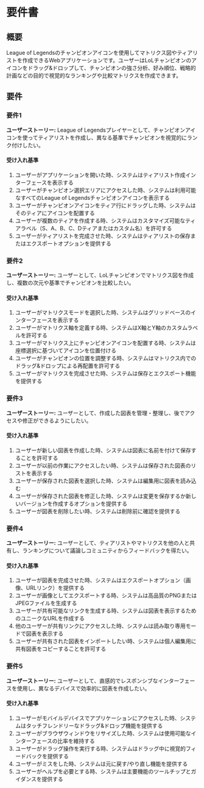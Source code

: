 # 要件書

## 概要

League of Legendsのチャンピオンアイコンを使用してマトリクス図やティアリストを作成できるWebアプリケーションです。ユーザーはLoLチャンピオンのアイコンをドラッグ&ドロップして、チャンピオンの強さ分析、好み順位、戦略的計画などの目的で視覚的なランキングや比較マトリクスを作成できます。

## 要件

### 要件1

**ユーザーストーリー:** League of Legendsプレイヤーとして、チャンピオンアイコンを使ってティアリストを作成し、異なる基準でチャンピオンを視覚的にランク付けしたい。

#### 受け入れ基準

1. ユーザーがアプリケーションを開いた時、システムはティアリスト作成インターフェースを表示する
2. ユーザーがチャンピオン選択エリアにアクセスした時、システムは利用可能なすべてのLeague of Legendsチャンピオンアイコンを表示する
3. ユーザーがチャンピオンアイコンをティア行にドラッグした時、システムはそのティアにアイコンを配置する
4. ユーザーが複数のティアを作成する時、システムはカスタマイズ可能なティアラベル（S、A、B、C、Dティアまたはカスタム名）を許可する
5. ユーザーがティアリストを完成させた時、システムはティアリストの保存またはエクスポートオプションを提供する

### 要件2

**ユーザーストーリー:** ユーザーとして、LoLチャンピオンでマトリクス図を作成し、複数の次元や基準でチャンピオンを比較したい。

#### 受け入れ基準

1. ユーザーがマトリクスモードを選択した時、システムはグリッドベースのインターフェースを表示する
2. ユーザーがマトリクス軸を定義する時、システムはX軸とY軸のカスタムラベルを許可する
3. ユーザーがマトリクス上にチャンピオンアイコンを配置する時、システムは座標選択に基づいてアイコンを位置付ける
4. ユーザーがチャンピオンの位置を調整する時、システムはマトリクス内でのドラッグ&ドロップによる再配置を許可する
5. ユーザーがマトリクスを完成させた時、システムは保存とエクスポート機能を提供する

### 要件3

**ユーザーストーリー:** ユーザーとして、作成した図表を管理・整理し、後でアクセスや修正ができるようにしたい。

#### 受け入れ基準

1. ユーザーが新しい図表を作成した時、システムは図表に名前を付けて保存することを許可する
2. ユーザーが以前の作業にアクセスしたい時、システムは保存された図表のリストを表示する
3. ユーザーが保存された図表を選択した時、システムは編集用に図表を読み込む
4. ユーザーが保存された図表を修正した時、システムは変更を保存するか新しいバージョンを作成するオプションを提供する
5. ユーザーが図表を削除したい時、システムは削除前に確認を提供する

### 要件4

**ユーザーストーリー:** ユーザーとして、ティアリストやマトリクスを他の人と共有し、ランキングについて議論しコミュニティからフィードバックを得たい。

#### 受け入れ基準

1. ユーザーが図表を完成させた時、システムはエクスポートオプション（画像、URLリンク）を提供する
2. ユーザーが画像としてエクスポートする時、システムは高品質のPNGまたはJPEGファイルを生成する
3. ユーザーが共有可能なリンクを生成する時、システムは図表を表示するためのユニークなURLを作成する
4. 他のユーザーが共有リンクにアクセスした時、システムは読み取り専用モードで図表を表示する
5. ユーザーが共有された図表をインポートしたい時、システムは個人編集用に共有図表をコピーすることを許可する

### 要件5

**ユーザーストーリー:** ユーザーとして、直感的でレスポンシブなインターフェースを使用し、異なるデバイスで効率的に図表を作成したい。

#### 受け入れ基準

1. ユーザーがモバイルデバイスでアプリケーションにアクセスした時、システムはタッチフレンドリーなドラッグ&ドロップ機能を提供する
2. ユーザーがブラウザウィンドウをリサイズした時、システムは使用可能なインターフェースの比率を維持する
3. ユーザーがドラッグ操作を実行する時、システムはドラッグ中に視覚的フィードバックを提供する
4. ユーザーがミスをした時、システムは元に戻す/やり直し機能を提供する
5. ユーザーがヘルプを必要とする時、システムは主要機能のツールチップとガイダンスを提供する